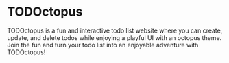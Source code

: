 # TODOctopus
TODOctopus is a fun and interactive todo list website where you can create, update, and delete todos while enjoying a playful UI with an octopus theme. Join the fun and turn your todo list into an enjoyable adventure with TODOctopus! 
